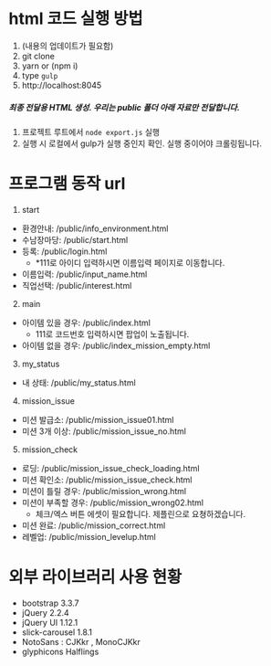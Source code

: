 # html 코드 실행 방법
1. (내용의 업데이트가 필요함)
2. git clone
3. yarn or (npm i)
4. type `gulp`
5. http://localhost:8045


##### 최종 전달용 HTML 생성. 우리는 public 폴더 아래 자료만 전달합니다.
1. 프로젝트 루트에서 `node export.js` 실행
  1. 실행 시 로컬에서 gulp가 실행 중인지 확인. 실행 중이어야 크롤링됩니다.


# 프로그램 동작 url
1. start 
- 환경안내: /public/info_environment.html
- 수남장마당: /public/start.html
- 등록: /public/login.html 
  - *111로 아이디 입력하시면 이름입력 페이지로 이동합니다.
- 이름입력: /public/input_name.html
- 직업선택: /public/interest.html

2. main 
- 아이템 있을 경우: /public/index.html
  - 111로 코드번호 입력하시면 팝업이 노출됩니다.
- 아이템 없을 경우: /public/index_mission_empty.html

3. my_status
- 내 상태: /public/my_status.html

4. mission_issue
- 미션 발급소: /public/mission_issue01.html
- 미션 3개 이상: /public/mission_issue_no.html

5. mission_check
- 로딩: /public/mission_issue_check_loading.html
- 미션 확인소: /public/mission_issue_check.html
- 미션이 틀릴 경우: /public/mission_wrong.html
- 미션이 부족할 경우: /public/mission_wrong02.html
  - 체크/엑스 버튼 에셋이 필요합니다. 제플린으로 요쳥하겠습니다. 
- 미션 완료: /public/mission_correct.html
- 레벨업: /public/mission_levelup.html

  
# 외부 라이브러리 사용 현황
- bootstrap 3.3.7
- jQuery 2.2.4
- jQuery UI 1.12.1
- slick-carousel 1.8.1
- NotoSans : CJKkr , MonoCJKkr
- glyphicons Halflings
